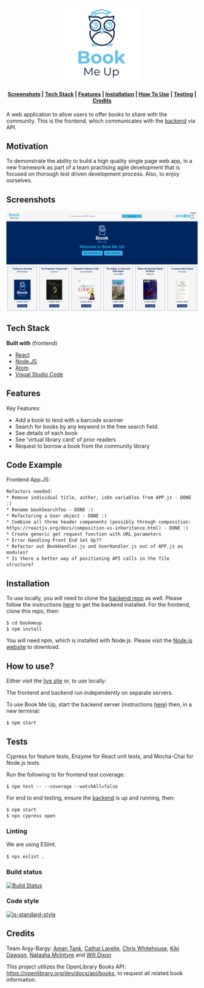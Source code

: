 <h2 align=center><a href="https://book-me-up.herokuapp.com/" target="_blank"><img src="https://github.com/natashamcintyre/bookmeup/blob/main/public/images/logo.png"></a></h2>

<h4 align=center><a href="https://github.com/natashamcintyre/bookmeup/blob/main/readme.md#screenshots">Screenshots</a> | <a href="https://github.com/natashamcintyre/bookmeup/blob/main/readme.md#tech-stack">Tech Stack</a> | <a href="https://github.com/natashamcintyre/bookmeup/blob/main/readme.md#features">Features</a> | <a href="https://github.com/natashamcintyre/bookmeup/blob/main/readme.md#installation">Installation</a> | <a href="https://github.com/natashamcintyre/bookmeup/blob/main/readme.md#how-to-use">How To Use</a> | <a href="https://github.com/natashamcintyre/bookmeup/blob/main/readme.md#tests">Testing</a> | <a href="https://github.com/natashamcintyre/bookmeup/blob/main/readme.md#credits">Credits</a></h4>

A web application to allow users to offer books to share with the community. This is the frontend, which communicates with the [backend](https://github.com/natashamcintyre/bookmeup-api) via API.

## Motivation
To demonstrate the ability to build a high quality single page web app, in a new framework as part of a team practising agile development that is focused on thorough test driven development process. Also, to enjoy ourselves.

## Screenshots
![Home Screen](https://github.com/argy-bargy/book_swap/blob/main/screenshots/Screenshot%202021-03-01%20at%2015.28.59.png)

## Tech Stack
**Built with** (frontend)
  - [React](https://reactjs.org)
  - [Node.JS](https://nodejs.org)
  - [Atom](https://atom.io)
  - [Visual Studio Code](https://code.visualstudio.com)

## Features
Key Features:

  * Add a book to lend with a barcode scanner
  * Search for books by any keyword in the free search field.
  * See details of each book
  * See 'virtual library card' of prior readers
  * Request to borrow a book from the community library

## Code Example
  Frontend App.JS:
  ```
  Refactors needed:
  * Remove individual title, author, isbn variables from APP.js - DONE :)
  * Rename bookSearchToo - DONE :)
  * Refactoring a User object - DONE :)
  * Combine all three header components (possibly through composition: https://reactjs.org/docs/composition-vs-inheritance.html) - DONE :)
  * Create generic get request function with URL parameters
  * Error Handling Front End Set Up??
  * Refactor out BookHandler.js and UserHandler.js out of APP.js as modules?
  * Is there a better way of positioning API calls in the file structure?
  ```

## Installation
To use locally, you will need to clone the [backend repo](https://github.com/natashamcintyre/bookmeup-api) as well. Please follow the instructions [here](https://github.com/natashamcintyre/bookmeup-api/blob/main/readme.md#installation) to get the backend installed. For the frontend, clone this repo, then:
```
$ cd bookmeup
$ npm install
```
You will need npm, which is installed with Node.js. Please visit the [Node.js website](https://nodejs.org/en/download/) to download.

## How to use?
Either visit the [live site](https://book-me-up.herokuapp.com/) or, to use locally:

The frontend and backend run independently on separate servers.

To use Book Me Up, start the backend server (instructions [here](https://github.com/natashamcintyre/bookmeup-api/blob/main/readme.md#how-to-use)) then, in a new terminal:

```
$ npm start
```

## Tests
Cypress for feature tests, Enzyme for React unit tests, and Mocha-Chai for Node.js tests.

Run the following to for frontend test coverage:
```
$ npm test -- --coverage --watchAll=false
```

For end to end testing, ensure the [backend](https://github.com/natashamcintyre/bookmeup-api/blob/main/readme.md#how-to-use) is up and running, then:
```
$ npm start
$ npx cypress open
```

### Linting
We are using ESlint.

`$ npx eslint .`

### Build status
[![Build Status](https://travis-ci.com/argy-bargy/book_swap.svg?branch=main)](https://travis-ci.com/argy-bargy/book_swap)

### Code style
[![js-standard-style](https://img.shields.io/badge/code%20style-standard-brightgreen.svg)](http://standardjs.com)

## Credits

Team Argy-Bargy: [Aman Tank](https://github.com/AmanTank187), [Cathal Lavelle](https://github.com/calavell), [Chris Whitehouse](https://github.com/chriswhitehouse), [Kiki Dawson](https://github.com/kikidawson), [Natasha McIntyre](https://github.com/natashamcintyre) and [Will Dixon](https://github.com/WillDixon93)

This project utilizes the OpenLibrary Books API: https://openlibrary.org/dev/docs/api/books, to request all related book information.
